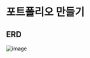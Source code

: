 # 포트폴리오 만들기
## ERD
![image](https://github.com/user-attachments/assets/e72c0b95-052f-4d77-8230-25002bb85b5e)
